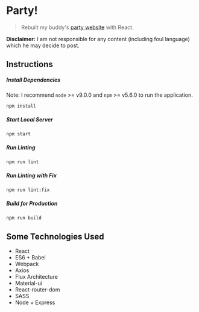 # Party!
> Rebuilt my buddy's [party website](http://party.tynick.com) with React.

**Disclaimer:** I am not responsible for any content (including foul language) which he may decide to post.

## Instructions

##### Install Dependencies
Note: I recommend `node` >= v9.0.0 and `npm` >= v5.6.0 to run the application.

```
npm install
```

##### Start Local Server
```
npm start
```

##### Run Linting
```
npm run lint
```

##### Run Linting with Fix
```
npm run lint:fix
```

##### Build for Production
```
npm run build
```

## Some Technologies Used
* React
* ES6 + Babel
* Webpack
* Axios
* Flux Architecture
* Material-ui
* React-router-dom
* SASS
* Node + Express

